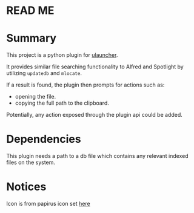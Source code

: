# READ ME


# Summary

This project is a python plugin for [ulauncher](https://ulauncher.io/).

It provides similar file searching functionality to Alfred and Spotlight by utilizing `updatedb` and `mlocate`.

If a result is found, the plugin then prompts for actions such as:

   - opening the file.
   - copying the full path to the clipboard.

Potentially, any action exposed through the plugin api could be added. 

# Dependencies

This plugin needs a path to a db file which contains any relevant indexed files on the system. 

# Notices

Icon is from papirus icon set [here](https://github.com/PapirusDevelopmentTeam/papirus-icon-theme)

